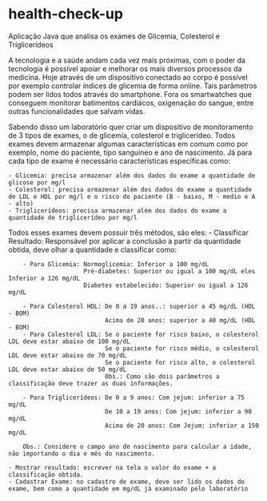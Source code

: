 # health-check-up
Aplicação Java que analisa os exames de Glicemia, Colesterol e Triglicerídeos

A tecnologia e a saúde andam cada vez mais próximas, com o poder da tecnologia é possível apoiar e melhorar os mais diversos processos da medicina. Hoje através de um dispositivo conectado ao corpo é possível por exemplo controlar índices de glicemia de forma online. Tais parâmetros podem ser lidos todos através do smartphone. Fora os smartwatches que conseguem monitorar batimentos cardiácos, oxigenação do sangue, entre outras funcionalidades que salvam vidas.

Sabendo disso um laboratório quer criar um dispositivo de monitoramento de 3 tipos de exames, o de glicemia, colesterol e triglicerídeo. Todos exames devem armazenar algumas características em comum como por exemplo, nome do paciente, tipo sanguíneo e ano de nascimento. Já para cada tipo de exame é necessário características específicas como:
    
    - Glicemia: precisa armazenar além dos dados do exame a quantidade de glicose por mg/l
    - Colesterol: precisa armazenar além dos dados do exame a quantidade de LDL e HDL por mg/l e o risco do paciente (B - baixo, M - medio e A - alto)
    - Triglicerídeos: precisa armazenar além dos dados do exame a quantidade de triglicerídeo por mg/l
    
Todos esses exames devem possuir três métodos, são eles:
    - Classificar Resultado: Responsável por aplicar a conclusão a partir da quantidade obtida, deve olhar a quantidade e classificar como:
        
        - Para Glicemia: Normoglicemia: Inferior a 100 mg/dL
                         Pré-diabetes: Superior ou igual a 100 mg/dL eles Inferior a 126 mg/dL
                         Diabetes estabelecido: Superior ou igual a 126 mg/dL
        
        - Para Colesterol HDL: De 0 a 19 anos..: superior a 45 mg/dL (HDL - BOM)
                               Acima de 20 anos: superior a 40 mg/dL (HDL - BOM)
        - Para Colesterol LDL: Se o paciente for risco baixo, o colesterol LDL deve estar abaixo de 100 mg/dL
                               Se o paciente for risco médio, o colesterol LDL deve estar abaixo de 70 mg/dL    
                               Se o paciente for risco alto, o colesterol LDL deve estar abaixo de 50 mg/dL
                               Obs.: Como são dois parâmetros a classificação deve trazer as duas informações.
        
        - Para Triglicerídeos: De 0 a 9 anos: Com jejum: inferior a 75 mg/dL
                               De 10 a 19 anos: Com jejum: inferior a 90 mg/dL
                               Acima de 20 anos: Com Jejum: inferior a 150 mg/dL
                               
        Obs.: Considere o campo ano de nascimento para calcular a idade, não importando o dia e mês do nascimento.
                               
    - Mostrar resultado: escrever na tela o valor do exame + a classificação obtida.
    - Cadastrar Exame: no cadastro de exame, deve ser lido os dados do exame, bem como a quantidade em mg/dL já examinado pelo laboratório
